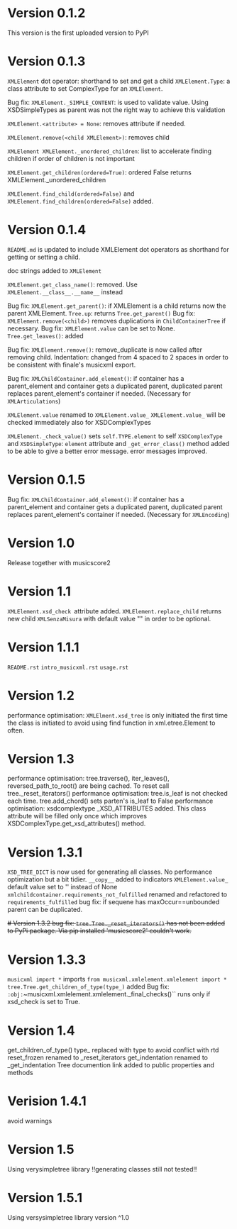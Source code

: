 # Version 0.1.2

This version is the first uploaded version to PyPI

# Version 0.1.3

`XMLElement` dot operator: shorthand to set and get a child `XMLElement.Type`: a class attribute to set ComplexType for
an `XMLElement`.

Bug fix: `XMLElement._SIMPLE_CONTENT`: is used to validate value. Using XSDSimpleTypes as parent was not the right way
to achieve this
validation

`XMLElement.<attribute> = None`: removes attribute if needed.

`XMLElement.remove(<child XMLElement>)`: removes child

`XMLElement XMLElement._unordered_children`: list to accelerate finding children if order of children is not important

`XMLElement.get_children(ordered=True)`: ordered False returns XMLElement._unordered_children

`XMLElement.find_child(ordered=False)` and `XMLElement.find_children(ordered=False)` added.

# Version 0.1.4

`README.md` is updated to include XMLElement dot operators as shorthand for getting or setting a child.

doc strings added to `XMLElement`

`XMLElement.get_class_name()`: removed. Use `XMLElement.__class__.__name__` instead

Bug fix: `XMLElement.get_parent()`: if XMLElement is a child returns now the parent XMLElement.
`Tree.up`: returns `Tree.get_parent()`
Bug fix: `XMLElement.remove(<child>)` removes duplications in `ChildContainerTree` if necessary. Bug
fix: `XMLElement.value` can be set to
None.
`Tree.get_leaves()`: added

Bug fix: `XMLElement.remove()`: remove_duplicate is now called after removing child. Indentation: changed from 4 spaced
to 2 spaces in order
to be consistent with finale's musicxml export.

Bug fix: `XMLChildContainer.add_element()`: if container has a parent_element and container gets a duplicated parent,
duplicated parent
replaces parent_element's container if needed. (Necessary for `XMLArticulations`)

`XMLElement.value` renamed to `XMLElement.value_`
`XMLElement.value_` will be checked immediately also for XSDComplexTypes

`XMLElement._check_value()` sets `self.TYPE.element` to self
`XSDComplexType` and `XSDSimpleType`: `element` attribute and `_get_error_class()` method added to be able to give a
better error message.
error messages improved.

# Version 0.1.5

Bug fix: `XMLChildContainer.add_element()`: if container has a parent_element and container gets a duplicated parent,
duplicated parent
replaces parent_element's container if needed. (Necessary for `XMLEncoding`)

# Version 1.0

Release together with musicscore2

# Version 1.1

`XMLElement.xsd_check `attribute added.
`XMLElement.replace_child` returns new child
`XMLSenzaMisura` with default value "" in order to be optional.

# Version 1.1.1

`README.rst`
`intro_musicxml.rst`
`usage.rst`

# Version 1.2

performance optimisation: `XMLElment.xsd_tree` is only initiated the first time the class is initiated to avoid using
find function in
xml.etree.Element to often.

# Version 1.3

performance optimisation: tree.traverse(), iter_leaves(), reversed_path_to_root() are being cached. To reset call
tree._reset_iterators()
performance optimisation: tree.is_leaf is not checked each time. tree.add_chord() sets parten's is_leaf to False
performance optimisation: xsdcomplextype _XSD_ATTRIBUTES added. This class attribute will be filled only once which
improves XSDComplexType.get_xsd_attributes() method.

# Version 1.3.1

``XSD_TREE_DICT`` is now used for generating all classes. No performance optimization but a bit tidier.
``__copy__`` added to indicators
``XMLElement.value_`` default value set to '' instead of None
``xmlchildcontainer.requirements_not_fulfilled`` renamed and refactored to ``requirements_fulfilled``
bug fix: if sequene has maxOccur==unbounded parent can be duplicated.

~~# Version 1.3.2
bug fix: ``tree.Tree._reset_iterators()`` has not been added to PyPi package. Via pip installed 'musicscore2' couldn't
work.~~

# Version 1.3.3

``musicxml import *`` imports ``from musicxml.xmlelement.xmlelement import *``
``tree.Tree.get_children_of_type(type_)`` added
Bug fix: `:obj:`~musicxml.xmlelement.xmlelement._final_checks()`` runs only if xsd_check is set to True.

# Version 1.4
get_children_of_type() type_ replaced with type to avoid conflict with rtd
reset_frozen renamed to _reset_iterators
get_indentation renamed to _get_indentation
Tree documention link added to public properties and methods

# Verision 1.4.1
avoid warnings

# Version 1.5
Using verysimpletree library
!!generating classes still not tested!!

# Version 1.5.1
Using versysimpletree library version ^1.0

